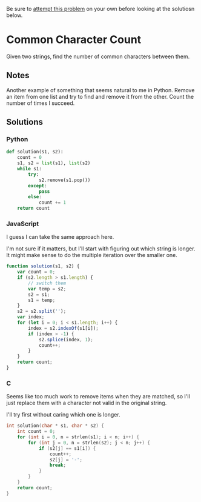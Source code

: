 Be sure to [attempt this problem](https://github.com/bsoist/codesignal-arcade-solutions) on your own before looking at the solutiosn below.

# Common Character Count
Given two strings, find the number of common characters between them.

## Notes
Another example of something that seems natural to me in Python. Remove an item from one list and try to find and remove it from the other. Count the number of times I succeed.

## Solutions

### Python
```python
def solution(s1, s2):
    count = 0
    s1, s2 = list(s1), list(s2)
    while s1:
        try:
            s2.remove(s1.pop())
        except:
            pass
        else:
            count += 1
    return count
```

### JavaScript
I guess I can take the same approach here.

I'm not sure if it matters, but I'll start with figuring out which string is longer. It might make sense to do the multiple iteration over the smaller one.

```javascript
function solution(s1, s2) {
    var count = 0;
    if (s2.length > s1.length) {
        // switch them
        var temp = s2;
        s2 = s1;
        s1 = temp;
    }
    s2 = s2.split('');
    var index;
    for (let i = 0; i < s1.length; i++) {
        index = s2.indexOf(s1[i]);
        if (index > -1) {
            s2.splice(index, 1);
            count++;
        }
    }
    return count;
}
```

### C
Seems like too much work to remove items when they are matched, so I'll just replace them with a character not valid in the original string.

I'll try first without caring which one is longer.

```c
int solution(char * s1, char * s2) {
    int count = 0;
    for (int i = 0, n = strlen(s1); i < n; i++) {
        for (int j = 0, n = strlen(s2); j < n; j++) {
            if (s2[j] == s1[i]) {
                count++;
                s2[j] = '-';
                break;
            }
        }
    }
    return count;
}
```